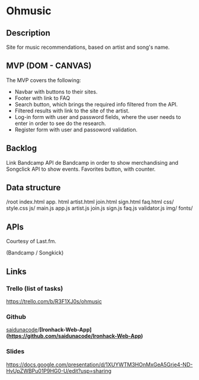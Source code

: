 # **Ohmusic**

## **Description**

Site for music recommendations, based on artist and song's name.


## **MVP (DOM - CANVAS)**
The MVP covers the following:

- Navbar with buttons to their sites.  
- Footer with link to FAQ
- Search button, which brings the required info filtered from the API. 
- Filtered results with link to the site of the artist. 
- Log-in form with user and password fields, where the user needs to enter in order to see do the research. 
- Register form with user and passoword validation.

## **Backlog**

Link Bandcamp API de Bandcamp in order to show merchandising and Songclick API to show events.
Favorites button, with counter.


## **Data structure**
 
 /root
  index.html
  app. html
  artist.html
  join.html
  sign.html
  faq.html
  css/
    style.css
  js/
    main.js
    app.js
    artist.js
    join.js
    sign.js
    faq.js
    validator.js
  img/
  fonts/
    

## **APIs**

Courtesy of Last.fm.

(Bandcamp / Songkick)

## **Links**

### **Trello (list of tasks)**

https://trello.com/b/R3F1XJ0s/ohmusic

### **Github**

[saidunacode](https://github.com/saidunacode)/**[Ironhack-Web-App]
(https://github.com/saidunacode/Ironhack-Web-App)**

### **Slides**

https://docs.google.com/presentation/d/1XUYWTM3HOnMxGeA5Grje4-ND-HvUpZWBPu01P9HG0-U/edit?usp=sharing
